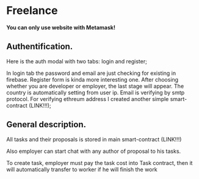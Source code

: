 # Freelance

**You can only use website with Metamask!**

## Authentification.

Here is the auth modal with two tabs: login and register;

In login tab the password and email are just checking for existing in firebase.
Register form is kinda more interesting one. After choosing whether you are developer or employer, the last stage will appear. The country is automatically setting from user ip. Email is verifying by smtp protocol.
For verifying ethreum address I created another simple smart-contract (LINK!!!);

## General description.

All tasks and their proposals is stored in main smart-contract (LINK!!!)

Also employer can start chat with any author of proposal to his tasks.

To create task, employer must pay the task cost into Task contract, then it will automatically transfer to worker if he will finish the work
